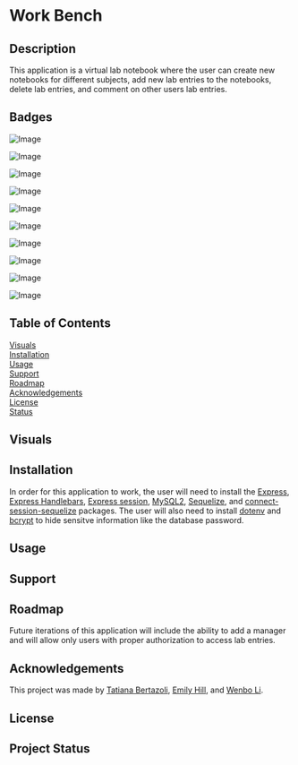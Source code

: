 # Work Bench 


## Description 
This application is a virtual lab notebook where the user can create new notebooks for different subjects, add new lab entries to the notebooks, delete lab entries, and comment on other users lab entries.

## Badges
![Image]({https://img.shields.io/badge/HTML5-E34F26?style=for-the-badge&logo=html5&logoColor=white})

![Image]({https://img.shields.io/badge/CSS-239120?&style=for-the-badge&logo=css3&logoColor=white})

![Image]({https://img.shields.io/badge/JavaScript-F7DF1E?style=for-the-badge&logo=javascript&logoColor=black})

![Image]({https://img.shields.io/badge/Node.js-43853D?style=for-the-badge&logo=node.js&logoColor=white})

![Image]({https://img.shields.io/badge/Express.js-404D59?style=for-the-badge})

![Image]({https://img.shields.io/badge/Tailwind_CSS-38B2AC?style=for-the-badge&logo=tailwind-css&logoColor=white})

![Image]({https://img.shields.io/badge/MySQL-00000F?style=for-the-badge&logo=mysql&logoColor=white})

![Image]({https://img.shields.io/badge/Heroku-430098?style=for-the-badge&logo=heroku&logoColor=white})

![Image]({https://img.shields.io/badge/sequelize-323330?style=for-the-badge&logo=sequelize&logoColor=blue})

![Image]({https://img.shields.io/badge/Sequelize-52B0E7?style=for-the-badge&logo=Sequelize&logoColor=white})




## Table of Contents 
[Visuals](#visuals)<br>
[Installation](#installation)<br>
[Usage](#usage)<br>
[Support](#support)<br>
[Roadmap](#roadmap)<br>
[Acknowledgements](#acknowledgements)<br>
[License](#license)<br>
[Status](#project-status)

## Visuals

## Installation 
In order for this application to work, the user will need to install the <a href="https://expressjs.com/en/starter/installing.html">Express</a>, <a href="https://www.npmjs.com/package/express-handlebars">Express Handlebars</a>, <a href="https://www.npmjs.com/package/express-session">Express session</a>, <a href="https://www.npmjs.com/package/mysql2">MySQL2</a>, <a href="https://www.npmjs.com/package/sequelize">Sequelize</a>, and <a href="https://www.npmjs.com/package/connect-session-sequelize">connect-session-sequelize</a> packages. The user will also need to install <a href="https://www.npmjs.com/package/dotenv">dotenv</a> and <a href="https://www.npmjs.com/package/bcrypt">bcrypt</a> to hide sensitve information like the database password.

## Usage

## Support

## Roadmap
Future iterations of this application will include the ability to add a manager and will allow only users with proper authorization to access lab entries. 

## Acknowledgements 
This project was made by <a href="https://github.com/TBertazoli">Tatiana Bertazoli</a>, <a href="https://github.com/emsaw721">Emily Hill</a>, and <a href="https://github.com/deadseal001">Wenbo Li</a>. 

## License 

## Project Status 
